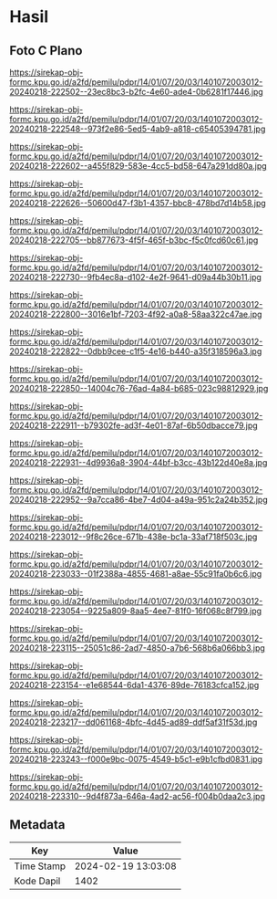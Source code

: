 # Hasil

## Foto C Plano

https://sirekap-obj-formc.kpu.go.id/a2fd/pemilu/pdpr/14/01/07/20/03/1401072003012-20240218-222502--23ec8bc3-b2fc-4e60-ade4-0b6281f17446.jpg

https://sirekap-obj-formc.kpu.go.id/a2fd/pemilu/pdpr/14/01/07/20/03/1401072003012-20240218-222548--973f2e86-5ed5-4ab9-a818-c65405394781.jpg

https://sirekap-obj-formc.kpu.go.id/a2fd/pemilu/pdpr/14/01/07/20/03/1401072003012-20240218-222602--a455f829-583e-4cc5-bd58-647a291dd80a.jpg

https://sirekap-obj-formc.kpu.go.id/a2fd/pemilu/pdpr/14/01/07/20/03/1401072003012-20240218-222626--50600d47-f3b1-4357-bbc8-478bd7d14b58.jpg

https://sirekap-obj-formc.kpu.go.id/a2fd/pemilu/pdpr/14/01/07/20/03/1401072003012-20240218-222705--bb877673-4f5f-465f-b3bc-f5c0fcd60c61.jpg

https://sirekap-obj-formc.kpu.go.id/a2fd/pemilu/pdpr/14/01/07/20/03/1401072003012-20240218-222730--9fb4ec8a-d102-4e2f-9641-d09a44b30b11.jpg

https://sirekap-obj-formc.kpu.go.id/a2fd/pemilu/pdpr/14/01/07/20/03/1401072003012-20240218-222800--3016e1bf-7203-4f92-a0a8-58aa322c47ae.jpg

https://sirekap-obj-formc.kpu.go.id/a2fd/pemilu/pdpr/14/01/07/20/03/1401072003012-20240218-222822--0dbb9cee-c1f5-4e16-b440-a35f318596a3.jpg

https://sirekap-obj-formc.kpu.go.id/a2fd/pemilu/pdpr/14/01/07/20/03/1401072003012-20240218-222850--14004c76-76ad-4a84-b685-023c98812929.jpg

https://sirekap-obj-formc.kpu.go.id/a2fd/pemilu/pdpr/14/01/07/20/03/1401072003012-20240218-222911--b79302fe-ad3f-4e01-87af-6b50dbacce79.jpg

https://sirekap-obj-formc.kpu.go.id/a2fd/pemilu/pdpr/14/01/07/20/03/1401072003012-20240218-222931--4d9936a8-3904-44bf-b3cc-43b122d40e8a.jpg

https://sirekap-obj-formc.kpu.go.id/a2fd/pemilu/pdpr/14/01/07/20/03/1401072003012-20240218-222952--9a7cca86-4be7-4d04-a49a-951c2a24b352.jpg

https://sirekap-obj-formc.kpu.go.id/a2fd/pemilu/pdpr/14/01/07/20/03/1401072003012-20240218-223012--9f8c26ce-671b-438e-bc1a-33af718f503c.jpg

https://sirekap-obj-formc.kpu.go.id/a2fd/pemilu/pdpr/14/01/07/20/03/1401072003012-20240218-223033--01f2388a-4855-4681-a8ae-55c91fa0b6c6.jpg

https://sirekap-obj-formc.kpu.go.id/a2fd/pemilu/pdpr/14/01/07/20/03/1401072003012-20240218-223054--9225a809-8aa5-4ee7-81f0-16f068c8f799.jpg

https://sirekap-obj-formc.kpu.go.id/a2fd/pemilu/pdpr/14/01/07/20/03/1401072003012-20240218-223115--25051c86-2ad7-4850-a7b6-568b6a066bb3.jpg

https://sirekap-obj-formc.kpu.go.id/a2fd/pemilu/pdpr/14/01/07/20/03/1401072003012-20240218-223154--e1e68544-6da1-4376-89de-76183cfca152.jpg

https://sirekap-obj-formc.kpu.go.id/a2fd/pemilu/pdpr/14/01/07/20/03/1401072003012-20240218-223217--dd061168-4bfc-4d45-ad89-ddf5af31f53d.jpg

https://sirekap-obj-formc.kpu.go.id/a2fd/pemilu/pdpr/14/01/07/20/03/1401072003012-20240218-223243--f000e9bc-0075-4549-b5c1-e9b1cfbd0831.jpg

https://sirekap-obj-formc.kpu.go.id/a2fd/pemilu/pdpr/14/01/07/20/03/1401072003012-20240218-223310--9d4f873a-646a-4ad2-ac56-f004b0daa2c3.jpg


## Metadata

| Key        | Value               |
| ---------- | ------------------- |
| Time Stamp | 2024-02-19 13:03:08 |
| Kode Dapil | 1402                |



